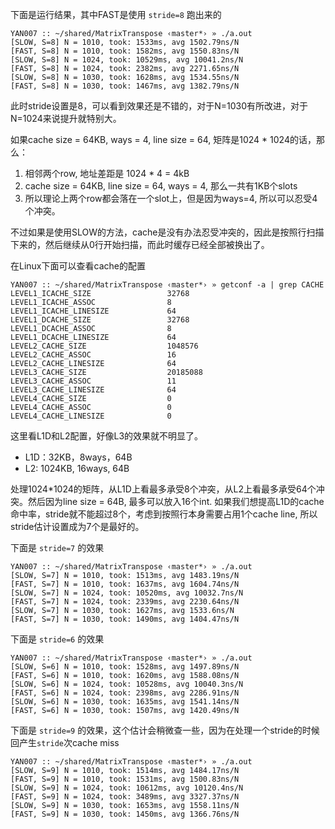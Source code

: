 下面是运行结果，其中FAST是使用 `stride=8` 跑出来的

```
YAN007 :: ~/shared/MatrixTranspose ‹master*› » ./a.out
[SLOW, S=8] N = 1010, took: 1533ms, avg 1502.79ns/N
[FAST, S=8] N = 1010, took: 1582ms, avg 1550.83ns/N
[SLOW, S=8] N = 1024, took: 10529ms, avg 10041.2ns/N
[FAST, S=8] N = 1024, took: 2382ms, avg 2271.65ns/N
[SLOW, S=8] N = 1030, took: 1628ms, avg 1534.55ns/N
[FAST, S=8] N = 1030, took: 1467ms, avg 1382.79ns/N
```

此时stride设置是8，可以看到效果还是不错的，对于N=1030有所改进，对于N=1024来说提升就特别大。

如果cache size = 64KB, ways = 4, line size = 64, 矩阵是1024 * 1024的话，那么：
1. 相邻两个row, 地址差距是 1024 * 4 = 4kB
2. cache size = 64KB, line size = 64, ways = 4, 那么一共有1KB个slots
3. 所以理论上两个row都会落在一个slot上，但是因为ways=4, 所以可以忍受4个冲突。

不过如果是使用SLOW的方法，cache是没有办法忍受冲突的，因此是按照行扫描下来的，然后继续从0行开始扫描，而此时缓存已经全部被换出了。

在Linux下面可以查看cache的配置

```
YAN007 :: ~/shared/MatrixTranspose ‹master*› » getconf -a | grep CACHE
LEVEL1_ICACHE_SIZE                 32768
LEVEL1_ICACHE_ASSOC                8
LEVEL1_ICACHE_LINESIZE             64
LEVEL1_DCACHE_SIZE                 32768
LEVEL1_DCACHE_ASSOC                8
LEVEL1_DCACHE_LINESIZE             64
LEVEL2_CACHE_SIZE                  1048576
LEVEL2_CACHE_ASSOC                 16
LEVEL2_CACHE_LINESIZE              64
LEVEL3_CACHE_SIZE                  20185088
LEVEL3_CACHE_ASSOC                 11
LEVEL3_CACHE_LINESIZE              64
LEVEL4_CACHE_SIZE                  0
LEVEL4_CACHE_ASSOC                 0
LEVEL4_CACHE_LINESIZE              0
```

这里看L1D和L2配置，好像L3的效果就不明显了。
- L1D：32KB，8ways，64B
- L2: 1024KB, 16ways, 64B

处理1024*1024的矩阵，从L1D上看最多承受8个冲突，从L2上看最多承受64个冲突。然后因为line size = 64B, 最多可以放入16个int.
如果我们想提高L1D的cache命中率，stride就不能超过8个，考虑到按照行本身需要占用1个cache line, 所以stride估计设置成为7个是最好的。

下面是 `stride=7` 的效果
```
YAN007 :: ~/shared/MatrixTranspose ‹master*› » ./a.out
[SLOW, S=7] N = 1010, took: 1513ms, avg 1483.19ns/N
[FAST, S=7] N = 1010, took: 1637ms, avg 1604.74ns/N
[SLOW, S=7] N = 1024, took: 10520ms, avg 10032.7ns/N
[FAST, S=7] N = 1024, took: 2339ms, avg 2230.64ns/N
[SLOW, S=7] N = 1030, took: 1627ms, avg 1533.6ns/N
[FAST, S=7] N = 1030, took: 1490ms, avg 1404.47ns/N
```

下面是 `stride=6` 的效果
```
YAN007 :: ~/shared/MatrixTranspose ‹master*› » ./a.out
[SLOW, S=6] N = 1010, took: 1528ms, avg 1497.89ns/N
[FAST, S=6] N = 1010, took: 1620ms, avg 1588.08ns/N
[SLOW, S=6] N = 1024, took: 10528ms, avg 10040.3ns/N
[FAST, S=6] N = 1024, took: 2398ms, avg 2286.91ns/N
[SLOW, S=6] N = 1030, took: 1635ms, avg 1541.14ns/N
[FAST, S=6] N = 1030, took: 1507ms, avg 1420.49ns/N
```

下面是 `stride=9` 的效果，这个估计会稍微查一些，因为在处理一个stride的时候回产生`stride`次cache miss

```
YAN007 :: ~/shared/MatrixTranspose ‹master*› » ./a.out
[SLOW, S=9] N = 1010, took: 1514ms, avg 1484.17ns/N
[FAST, S=9] N = 1010, took: 1531ms, avg 1500.83ns/N
[SLOW, S=9] N = 1024, took: 10612ms, avg 10120.4ns/N
[FAST, S=9] N = 1024, took: 3489ms, avg 3327.37ns/N
[SLOW, S=9] N = 1030, took: 1653ms, avg 1558.11ns/N
[FAST, S=9] N = 1030, took: 1450ms, avg 1366.76ns/N
```
